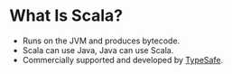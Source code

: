 What Is Scala?
==============

* Runs on the JVM and produces bytecode.
* Scala can use Java, Java can use Scala.
* Commercially supported and developed by [TypeSafe](http://typesafe.com/).